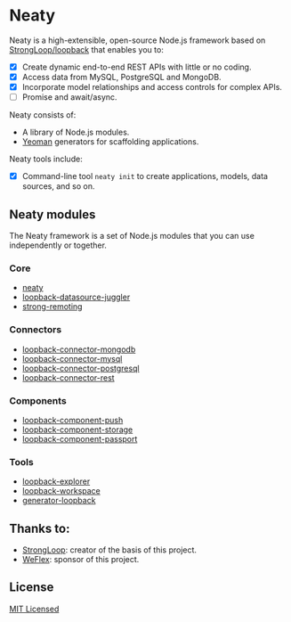 # Neaty

Neaty is a high-extensible, open-source Node.js framework based on [StrongLoop/loopback](https://github.com/strongloop/loopback) that enables you to:

- [x] Create dynamic end-to-end REST APIs with little or no coding.
- [x] Access data from MySQL, PostgreSQL and MongoDB.
- [x] Incorporate model relationships and access controls for complex APIs.
- [ ] Promise and await/async.

Neaty consists of:

- A library of Node.js modules.
- [Yeoman](http://yeoman.io/) generators for scaffolding applications.

Neaty tools include:

- [x] Command-line tool `neaty init` to create applications, models, data sources, and so on.

## Neaty modules

The Neaty framework is a set of Node.js modules that you can use independently or together.

### Core

* [neaty](https://github.com/weflex/neaty)
* [loopback-datasource-juggler](https://github.com/strongloop/loopback-datasource-juggler)
* [strong-remoting](https://github.com/strongloop/strong-remoting)

### Connectors
* [loopback-connector-mongodb](https://github.com/strongloop/loopback-connector-mongodb)
* [loopback-connector-mysql](https://github.com/strongloop/loopback-connector-mysql)
* [loopback-connector-postgresql](https://github.com/strongloop/loopback-connector-postgresql)
* [loopback-connector-rest](https://github.com/strongloop/loopback-connector-rest)

### Components
* [loopback-component-push](https://github.com/strongloop/loopback-component-push)
* [loopback-component-storage](https://github.com/strongloop/loopback-component-storage)
* [loopback-component-passport](https://github.com/strongloop/loopback-component-passport)

### Tools
* [loopback-explorer](https://github.com/strongloop/loopback-explorer)
* [loopback-workspace](https://github.com/strongloop/loopback-workspace)
* [generator-loopback](https://github.com/strongloop/generator-loopback)

## Thanks to:

- [StrongLoop](https://github.com/stronloop): creator of the basis of this project.
- [WeFlex](https://github.com/weflex): sponsor of this project.

## License

[MIT Licensed](./LICENSE.md)
